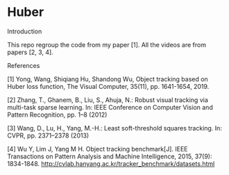 # Huber

Introduction

This repo regroup the code from my paper [1]. All the videos are from papers [2, 3, 4].

References

[1] Yong, Wang, Shiqiang Hu, Shandong Wu, Object tracking based on Huber loss function, The Visual Computer, 35(11), pp. 1641-1654, 2019.

[2] Zhang, T., Ghanem, B., Liu, S., Ahuja, N.: Robust visual tracking via multi-task sparse learning. In: IEEE Conference on Computer Vision and Pattern Recognition, pp. 1–8 (2012)

[3] Wang, D., Lu, H., Yang, M.-H.: Least soft-threshold squares tracking. In: CVPR, pp. 2371–2378 (2013)

[4] Wu Y, Lim J, Yang M H. Object tracking benchmark[J]. IEEE Transactions on Pattern Analysis and Machine Intelligence, 2015, 37(9): 1834-1848.
http://cvlab.hanyang.ac.kr/tracker_benchmark/datasets.html
